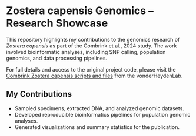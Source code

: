 # Zostera capensis Genomics – Research Showcase

This repository highlights my contributions to the genomics research of *Zostera capensis* as part of the Combrink et al., 2024 study. The work involved bioinformatic analyses, including SNP calling, population genomics, and data processing pipelines.  

For full details and access to the original project code, please visit the [Combrink Zostera capensis scripts and files](https://github.com/vonderHeydenLab/Combrink_Zostera-capensis-scripts-and-files) from the vonderHeydenLab.  

## My Contributions
- Sampled specimens, extracted DNA, and analyzed genomic datasets.  
- Developed reproducible bioinformatics pipelines for population genomic analyses.  
- Generated visualizations and summary statistics for the publication.
